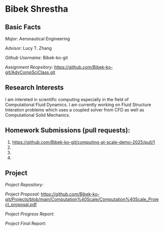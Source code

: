 # Bibek Shrestha

## Basic Facts

*Major:* Aeronautical Engineering

*Advisor:* Lucy T. Zhang

*Github Username*: Bibek-ko-git

*Assignment Reopsitory*: https://github.com/Bibek-ko-git/AdvCompSciClass.git

## Research Interests
I am intereted in scientific computing especially in the field of Computational Fluid Dynamics. I am currently working on Fluid Structure Interation problems which uses a coupled solver from CFD as well as Computational Solid Mechanics.

## Homework Submissions (pull requests):

1. https://github.com/Bibek-ko-git/computing-at-scale-demo-2025/pull/1
2. 
3. 
4.


## Project 

*Project Repository:*

*Project Proposal:* https://github.com/Bibek-ko-git/Projects/blob/main/Computation%40Scale/Computation%40Scale_Project_proposal.pdf

*Project Progress Report:*

*Project Final Report:*
